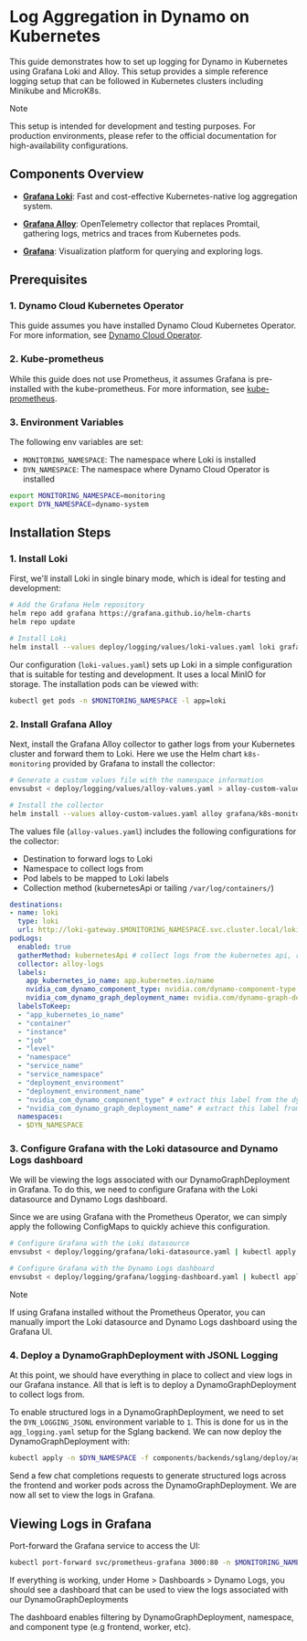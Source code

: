 # Log Aggregation in Dynamo on Kubernetes

This guide demonstrates how to set up logging for Dynamo in Kubernetes using Grafana Loki and Alloy. This setup provides a simple reference logging setup that can be followed in Kubernetes clusters including Minikube and MicroK8s.

> [!Note]
> This setup is intended for development and testing purposes. For production environments, please refer to the official documentation for high-availability configurations.

## Components Overview

- **[Grafana Loki](https://grafana.com/oss/loki/)**: Fast and cost-effective Kubernetes-native log aggregation system.

- **[Grafana Alloy](https://grafana.com/oss/alloy/)**: OpenTelemetry collector that replaces Promtail, gathering logs, metrics and traces from Kubernetes pods.

- **[Grafana](https://grafana.com/grafana/)**: Visualization platform for querying and exploring logs.

## Prerequisites

### 1. Dynamo Cloud Kubernetes Operator

This guide assumes you have installed Dynamo Cloud Kubernetes Operator. For more information, see [Dynamo Cloud Operator](./README.md).

### 2. Kube-prometheus

While this guide does not use Prometheus, it assumes Grafana is pre-installed with the kube-prometheus. For more information, see [kube-prometheus](https://github.com/prometheus-community/helm-charts/tree/main/charts/kube-prometheus-stack).

### 3. Environment Variables

The following env variables are set:
- `MONITORING_NAMESPACE`: The namespace where Loki is installed
- `DYN_NAMESPACE`: The namespace where Dynamo Cloud Operator is installed

```bash
export MONITORING_NAMESPACE=monitoring
export DYN_NAMESPACE=dynamo-system
```

## Installation Steps

### 1. Install Loki

First, we'll install Loki in single binary mode, which is ideal for testing and development:

```bash
# Add the Grafana Helm repository
helm repo add grafana https://grafana.github.io/helm-charts
helm repo update

# Install Loki
helm install --values deploy/logging/values/loki-values.yaml loki grafana/loki -n $MONITORING_NAMESPACE
```

Our configuration (`loki-values.yaml`) sets up Loki in a simple configuration that is suitable for testing and development. It uses a local MinIO for storage. The installation pods can be viewed with:
```bash
kubectl get pods -n $MONITORING_NAMESPACE -l app=loki
```

### 2. Install Grafana Alloy

Next, install the Grafana Alloy collector to gather logs from your Kubernetes cluster and forward them to Loki. Here we use the Helm chart `k8s-monitoring` provided by Grafana to install the collector:

```bash
# Generate a custom values file with the namespace information
envsubst < deploy/logging/values/alloy-values.yaml > alloy-custom-values.yaml

# Install the collector
helm install --values alloy-custom-values.yaml alloy grafana/k8s-monitoring -n $MONITORING_NAMESPACE
```

The values file (`alloy-values.yaml`) includes the following configurations for the collector:
- Destination to forward logs to Loki
- Namespace to collect logs from
- Pod labels to be mapped to Loki labels
- Collection method (kubernetesApi or tailing `/var/log/containers/`)

```yaml
destinations:
- name: loki
  type: loki
  url: http://loki-gateway.$MONITORING_NAMESPACE.svc.cluster.local/loki/api/v1/push
podLogs:
  enabled: true
  gatherMethod: kubernetesApi # collect logs from the kubernetes api, rather than /var/log/containers/; friendly for testing and development
  collector: alloy-logs
  labels:
    app_kubernetes_io_name: app.kubernetes.io/name
    nvidia_com_dynamo_component_type: nvidia.com/dynamo-component-type
    nvidia_com_dynamo_graph_deployment_name: nvidia.com/dynamo-graph-deployment-name
  labelsToKeep:
  - "app_kubernetes_io_name"
  - "container"
  - "instance"
  - "job"
  - "level"
  - "namespace"
  - "service_name"
  - "service_namespace"
  - "deployment_environment"
  - "deployment_environment_name"
  - "nvidia_com_dynamo_component_type" # extract this label from the dynamo graph deployment
  - "nvidia_com_dynamo_graph_deployment_name" # extract this label from the dynamo graph deployment
  namespaces:
  - $DYN_NAMESPACE
```

### 3. Configure Grafana with the Loki datasource and Dynamo Logs dashboard

We will be viewing the logs associated with our DynamoGraphDeployment in Grafana. To do this, we need to configure Grafana with the Loki datasource and Dynamo Logs dashboard.

Since we are using Grafana with the Prometheus Operator, we can simply apply the following ConfigMaps to quickly achieve this configuration.

```bash
# Configure Grafana with the Loki datasource
envsubst < deploy/logging/grafana/loki-datasource.yaml | kubectl apply -n $MONITORING_NAMESPACE -f -

# Configure Grafana with the Dynamo Logs dashboard
envsubst < deploy/logging/grafana/logging-dashboard.yaml | kubectl apply -n $MONITORING_NAMESPACE -f -
```

> [!Note]
> If using Grafana installed without the Prometheus Operator, you can manually import the Loki datasource and Dynamo Logs dashboard using the Grafana UI.

### 4. Deploy a DynamoGraphDeployment with JSONL Logging

At this point, we should have everything in place to collect and view logs in our Grafana instance. All that is left is to deploy a DynamoGraphDeployment to collect logs from.

To enable structured logs in a DynamoGraphDeployment, we need to set the `DYN_LOGGING_JSONL` environment variable to `1`. This is done for us in the `agg_logging.yaml` setup for the Sglang backend. We can now deploy the DynamoGraphDeployment with:

```bash
kubectl apply -n $DYN_NAMESPACE -f components/backends/sglang/deploy/agg_logging.yaml
```

Send a few chat completions requests to generate structured logs across the frontend and worker pods across the DynamoGraphDeployment. We are now all set to view the logs in Grafana.

## Viewing Logs in Grafana

Port-forward the Grafana service to access the UI:

```bash
kubectl port-forward svc/prometheus-grafana 3000:80 -n $MONITORING_NAMESPACE
```

If everything is working, under Home > Dashboards > Dynamo Logs, you should see a dashboard that can be used to view the logs associated with our DynamoGraphDeployments

The dashboard enables filtering by DynamoGraphDeployment, namespace, and component type (e.g frontend, worker, etc).